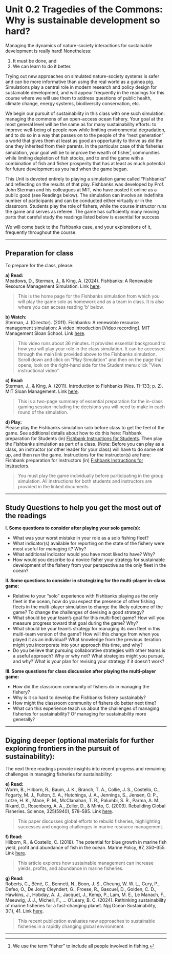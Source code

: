 # Unit 0.2 Tragedies of the Commons: Why is sustainable development so hard?

Managing the dynamics of nature-society interactions for sustainable development is really hard! Nonetheless:  
1) It must be done, and  
2) We can learn to do it better.  

Trying out new approaches on simulated nature-society systems is safer and can be more informative than using the real world as a guinea pig. Simulations play a central role in modern research and policy design for sustainable development, and will appear frequently in the readings for this course where we will use them to address questions of public health, climate change, energy systems, biodiversity conservation, etc.

We begin our pursuit of sustainability in this class with one such simulation: managing the commons of an open-access ocean fishery. Your goal at the most general level will be the same as for many sustainability efforts: to improve well-being of people now while limiting environmental degradation, and to do so in a way that passes on to the people of the “next generation” a world that gives them at least as good an opportunity to thrive as did the one they inherited from their parents. In the particular case of this fisheries simulation, your goal will be to improve the wealth of fisher[^1] communities while limiting depletion of fish stocks, and to end the game with a combination of fish and fisher prosperity that has at least as much potential for future development as you had when the game began.

This Unit is devoted entirely to playing a simulation game called “Fishbanks” and reflecting on the results of that play. Fishbanks was developed by Prof. John Sterman and his colleagues at MIT, who have posted it online as a public good (see Readings below). The simulation can involve an indefinite number of participants and can be conducted either virtually or in the classroom. Students play the role of fishers, while the course instructor runs the game and serves as referee. The game has sufficiently many moving parts that careful study the readings listed below is essential for success.

We will come back to the Fishbanks case, and your explorations of it, frequently throughout the course.

---

## Preparation for class

To prepare for the class, please:

**a) Read:**  
Meadows, D., Sterman, J., & King, A. (2024). Fishbanks: A Renewable Resource Management Simulation. Link [here](https://mitsloan.mit.edu/teaching-resources-library/fishbanks-a-renewable-resource-management-simulation).  
> This is the home page for the Fishbanks simulation from which you will play the game solo as homework and as a team in class. It is also where you can access reading ‘b’ below.

**b) Watch:**  
Sterman, J. (Director). (2011). Fishbanks: A renewable resource management simulation: A video introduction [Video recording]. MIT Management Sloan School. Link [here](https://forio.com/simulate/mit/fishbanks/simulation/login.html).  
> This video runs about 36 minutes. It provides essential background to how you will play your role in the class simulation. It can be accessed through the main link provided above to the Fishbanks simulation. Scroll down and click on "Play Simulation" and then on the page that opens, look on the right-hand side for the Student menu click "View instructional video".

**c) Read:**  
Sterman, J., & King, A. (2011). Introduction to Fishbanks (Nos. 11–133; p. 2). MIT Sloan Management. Link [here](https://forio.com/simulate/mit/fishbanks/simulation/downloads/english/Fishbanks%20Introduction.pdf).  
> This is a two-page summary of essential preparation for the in-class gaming session including the decisions you will need to make in each round of the simulation.

**d) Play:**  
Please play the Fishbanks simulation solo before class to get the feel of the game. See additional details about how to do this here: Fishbank preparation for Students (in) [Fishbank Instructions for Students](fishbank-instructions-students.md). Then play the Fishbanks simulation as part of a class. (Note: Before you can play as a class, an instructor (or other leader for your class) will have to do some set up, and then run the game. Instructions for the instructor(s) are here: Fishbank preparation for Instructors (in) [Fishbank Instructions for Instructors](fishbank-instructions-instructor.md).  
> You must play the game individually before participating in the group simulation. All instructions for both students and instructors are provided in the linked documents.

---

## Study Questions to help you get the most out of the readings

**I. Some questions to consider after playing your solo game(s):**

- What was your worst mistake in your role as a solo fishing fleet?
- What indicator(s) available for reporting on the state of the fishery were most useful for managing it? Why?
- What additional indicator would you have most liked to have? Why?
- How would you describe to a novice fisher your strategy for sustainable development of the fishery from your perspective as the only fleet in the ocean?

**II. Some questions to consider in strategizing for the multi-player in-class game:**

- Relative to your “solo” experience with Fishbanks playing as the only fleet in the ocean, how do you expect the presence of other fishing fleets in the multi-player simulation to change the likely outcome of the game? To change the challenges of devising a good strategy?
- What should be your team’s goal for this multi-fleet game? How will you measure progress toward that goal during the game? Why?
- What should be your team’s strategy for managing its own fleet in this multi-team version of the game? How will this change from when you played it as an individual? What knowledge from the previous iteration might you incorporate into your approach this time, and why?
- Do you believe that pursuing collaborative strategies with other teams is a useful approach? Why or why not? What strategies might you pursue, and why? What is your plan for revising your strategy if it doesn’t work?

**III. Some questions for class discussion after playing the multi-player game:**

- How did the classroom community of fishers do in managing the fishery?
- Why is it so hard to develop the Fishbanks fishery sustainably?
- How might the classroom community of fishers do better next time?
- What can this experience teach us about the challenges of managing fisheries for sustainability? Of managing for sustainability more generally?

---

## Digging deeper (optional materials for further exploring frontiers in the pursuit of sustainability):

The next three readings provide insights into recent progress and remaining challenges in managing fisheries for sustainability:

**e) Read:**  
Worm, B., Hilborn, R., Baum, J. K., Branch, T. A., Collie, J. S., Costello, C., Fogarty, M. J., Fulton, E. A., Hutchings, J. A., Jennings, S., Jensen, O. P., Lotze, H. K., Mace, P. M., McClanahan, T. R., Palumbi, S. R., Parma, A. M., Rikard, D., Rosenberg, A. A., Zeller, D., & Minto, C. (2009). Rebuilding Global Fisheries. Science, 325(5940), 578–585. Link [here](https://doi.org/10.1016/j.marpol.2017.02.003).  
> This paper discusses global efforts to rebuild fisheries, highlighting successes and ongoing challenges in marine resource management.

**f) Read:**  
Hilborn, R., & Costello, C. (2018). The potential for blue growth in marine fish yield, profit and abundance of fish in the ocean. Marine Policy, 87, 350–355. Link [here](https://doi.org/10.1016/j.marpol.2017.02.003).  
> This article explores how sustainable management can increase yields, profits, and abundance in marine fisheries.

**g) Read:**  
Roberts, C., Béné, C., Bennett, N., Boon, J. S., Cheung, W. W. L., Cury, P., Defeo, O., De Jong Cleyndert, G., Froese, R., Gascuel, D., Golden, C. D., Hawkins, J., Hobday, A. J., Jacquet, J., Kemp, P., Lam, M. E., Le Manach, F., Meeuwig, J. J., Micheli, F., … O’Leary, B. C. (2024). Rethinking sustainability of marine fisheries for a fast-changing planet. Npj Ocean Sustainability, 3(1), 41. Link [here](https://doi.org/10.1038/s44183-024-00078-2).  
> This recent publication evaluates new approaches to sustainable fisheries in a rapidly changing global environment.

---

[^1]: We use the term “fisher” to include all people involved in fishing.